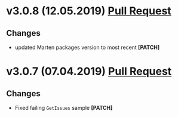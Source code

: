 ﻿# v3.0.8 (12.05.2019) [Pull Request](https://github.com/oskardudycz/GoldenEye/pull/62)

## Changes

* updated Marten packages version to most recent **[PATCH]**


# v3.0.7 (07.04.2019) [Pull Request](https://github.com/oskardudycz/GoldenEye/pull/53)

## Changes

* Fixed failing `GetIssues` sample **[PATCH]**

